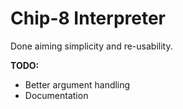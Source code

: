 # Chip-8 Interpreter

Done aiming simplicity and re-usability.

**TODO:**
- Better argument handling
- Documentation
